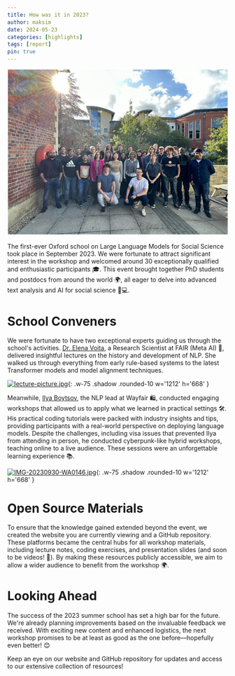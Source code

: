 ```yaml
---
title: How was it in 2023?
author: maksim
date: 2024-05-23
categories: [highlights]
tags: [report]
pin: true
---
```


![](group_llms_picture.jpg)

The first-ever Oxford school on Large Language Models for Social Science took place in September 2023. We were fortunate to attract significant interest in the workshop and welcomed around 30 exceptionally qualified and enthusiastic participants 🎓. This event brought together PhD students and postdocs from around the world 🌍, all eager to delve into advanced text analysis and AI for social science 🧠💻.


# School Conveners

We were fortunate to have two exceptional experts guiding us through the school's activities. [Dr. Elena Voita](https://lena-voita.github.io/), a Research Scientist at FAIR (Meta AI) 🧠, delivered insightful lectures on the history and development of NLP. She walked us through everything from early rule-based systems to the latest Transformer models and model alignment techniques. 

[![lecture-picture.jpg](https://i.postimg.cc/v8rmWvJR/lecture-picture.jpg)](https://postimg.cc/w3BHzDxF){: .w-75 .shadow .rounded-10 w='1212' h='668' }

Meanwhile, [Ilya Boytsov](https://www.linkedin.com/in/ieboytsov/), the NLP lead at Wayfair 🛍️, conducted engaging workshops that allowed us to apply what we learned in practical settings 🛠️. His practical coding tutorials were packed with industry insights and tips, providing participants with a real-world perspective on deploying language models. Despite the challenges, including visa issues that prevented Ilya from attending in person, he conducted cyberpunk-like hybrid workshops, teaching online to a live audience. These sessions were an unforgettable learning experience 📚.

[![IMG-20230930-WA0146.jpg](https://i.postimg.cc/63RpbVTv/IMG-20230930-WA0146.jpg)](https://postimg.cc/wyqz7mXq){: .w-75 .shadow .rounded-10 w='1212' h='668' }

# Open Source Materials
To ensure that the knowledge gained extended beyond the event, we created the website you are currently viewing and a GitHub repository. These platforms became the central hubs for all workshop materials, including lecture notes, coding exercises, and presentation slides (and soon to be videos! 🎥). By making these resources publicly accessible, we aim to allow a wider audience to benefit from the workshop 🌍.

# Looking Ahead
The success of the 2023 summer school has set a high bar for the future. We're already planning improvements based on the invaluable feedback we received. With exciting new content and enhanced logistics, the next workshop promises to be at least as good as the one before—hopefully even better! 😊

Keep an eye on our website and GitHub repository for updates and access to our extensive collection of resources!
